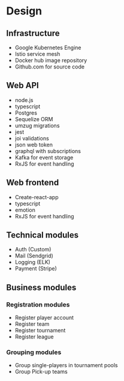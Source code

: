 # Design

## Infrastructure
* Google Kubernetes Engine
* Istio service mesh
* Docker hub image repository
* Github.com for source code

## Web API
* node.js
* typescript
* Postgres
* Sequelize ORM
* umzug migrations
* jest
* joi validations
* json web token
* graphql with subscriptions
* Kafka for event storage
* RxJS for event handling

## Web frontend
* Create-react-app
* typescript
* emotion
* RxJS for event handling

## Technical modules
* Auth (Custom)
* Mail (Sendgrid)
* Logging (ELK)
* Payment (Stripe)

## Business modules

### Registration modules
* Register player account
* Register team
* Register tournament
* Register league

### Grouping modules
* Group single-players in tournament pools
* Group Pick-up teams 
